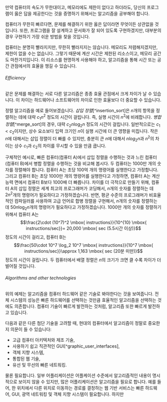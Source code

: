 만약 컴퓨터의 속도가 무한대이고, 메모리에도 제한이 없다고 하더라도, 당신의 프로그램이 옳은 답을 제공한다는 것을 증명하기 위해서는 알고리즘을 공부해야 합니다.

컴퓨터가 무한히 빠르다면, 문제를 해결하기 위한 옳은 답이라면 무엇이든 상관없을 것입니다. 또한, 프로그램을 잘 설계하고 문서화가 잘 되어 있도록 구현하겠지만, 대부분의 경우 구현하기 가장 쉬운 방법을 찾을 것입니다.

컴퓨터는 분명히 빨라지지만, 무한히 빨라지지는 않습니다. 메모리도 저렴해지겠지만, 제한이 없을 수는 없습니다. 그렇기 때문에 계산 시간은 제한된 리소스이고, 메모리 공간도 마찬가지입니다. 이 리소스를 현명하게 사용해야 하고, 알고리즘을 통해 시간 또는 공간 관점에서의 효율을 챙길 수 있습니다.
###### Efficiency
같은 문제를 해결하는 서로 다른 알고리즘은 종종 효율 관점에서 크게 차이가 날 수 있습니다. 이 차이는 하드웨어나 소프트웨어의 차이로 인한 효율보다 더 중요할 수 있습니다.

정렬 알고리즘을 예로 들어보겠습니다. *삽입 정렬*[^insertion_sort]은 $n$개의 항목을 정렬하는 데에 대략 $c_1 n^2$ 정도의 시간이 걸립니다. 즉, 실행 시간이 $n^2$에 비례합니다. *병합 정렬*[^merge_sort]의 경우, 대략 $c_2 n\log_2 n$ 정도의 시간이 걸립니다. 일반적으로는 $c_1 < c_2$이지만, 상수 요소보다 입력 크기인 $n$이 실행 시간에 더 큰 영향을 미칩니다. 작은 $n$에 대해서는 삽입 정렬이 더 빠를 수 있지만, 충분히 큰 $n$에 대해서 $nlog_2 n$과 $n^2$의 차이는 상수 $c_1$과 $c_2$의 차이를 무시할 수 있을 만큼 큽니다.

구체적인 예시로, 빠른 컴퓨터(컴퓨터 A)에서 삽입 정렬을 수행하는 것과 느린 컴퓨터(컴퓨터 B)에서 병합 정렬을 수행하는 것을 비교해 봅시다. 두 컴퓨터는 1000만 개의 숫자를 정렬해야 합니다. 컴퓨터 A는 초당 100억 개의 명령어를 실행한다고 가정합니다. 그리고 컴퓨터 B는 초당 1000만 개의 명령어를 실행한다고 가정하면, 컴퓨터 A는 계산 능력 면에서 컴퓨터 B보다 1000배 더 빠릅니다. 차이를 더 극적으로 만들기 위해, 컴퓨터 A의 삽입 정렬은 세계 최고의 프로그래머가 코딩해서, $n$개의 숫자를 정렬하는 데 $2n^2$개의 명령어가 필요하다고 가정하겠습니다. 반면, 평균 수준의 프로그래머가 비효율적인 컴파일러를 사용하여 고급 언어로 합병 정렬을 구현해서, $n$개의 숫자를 정렬하는 데 $50n \log_2 n$개의 명령어가 필요하다고 가정하겠습니다. 1000만 개의 숫자를 정렬하기 위해서 컴퓨터 A는 $$\frac{2\cdot (10^7)^2 \mbox{ instructions}}{10^{10} \mbox{ instructions/sec}}= 20,000 \mbox{ sec (5.5시간 이상)}$$
정도의 시간이 걸리고, 컴퓨터 B는 $$\frac{50\cdot 10^7 \log_2 10^7 \mbox{ instructions}}{10^7 \mbox{ instructions/sec}}\approx 1,163 \mbox{ sec (20분 미만)}$$
정도의 시간이 걸립니다. 두 컴퓨터에서 배열 정렬은 $n$의 크기가 크면 클 수록 차이가 더 벌어질 것입니다.
###### Algorithms and other technologies
위의 예제는 알고리즘을 컴퓨터 하드웨어 같은 기술로 봐야한다는 것을 보여줍니다. 전체 시스템의 성능은 빠른 하드웨어를 선택하는 것만큼 효율적인 알고리즘을 선택하는 것에도 의존합니다. 컴퓨터 기술이 빠르게 발전하는 것처럼, 알고리즘 또한 빠르게 발전하고 있습니다.

다음과 같은 다른 첨단 기술을 고려할 때, 현대의 컴퓨터에서 알고리즘이 정말로 중요한지 의문이 들 수 있습니다:
- 고급 컴퓨터 아키텍처와 제조 기술,
- 사용하기 쉽고 직관적인 GUI[^graphic_user_interfaces],
- 객체 지향 시스템,
- 통합된 웹 기술,
- 유선 및 무선의 빠른 네트워킹.

물론 필요합니다. 일부 어플리케이션은 어플케이션 수준에서 알고리즘적인 내용이 명시적으로 보이지 않을 수 있지만, 많은 어플리케이션은 알고리즘을 필요로 합니다. 예를 들어, 한 위치에서 다른 위치로 이동하는 경로를 결정하는 웹 기반 서비스는 빠른 하드웨어, GUI, 광역 네트워킹 및 객체 지향 시스템이 필요합니다. 하지만 
